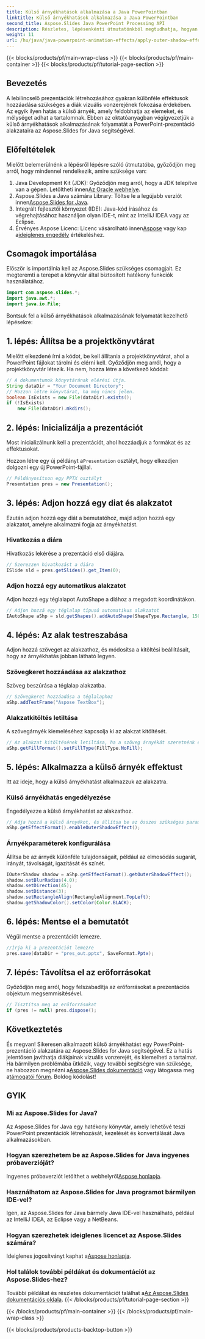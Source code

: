 ```yaml
---
title: Külső árnyékhatások alkalmazása a Java PowerPointban
linktitle: Külső árnyékhatások alkalmazása a Java PowerPointban
second_title: Aspose.Slides Java PowerPoint Processing API
description: Részletes, lépésenkénti útmutatónkból megtudhatja, hogyan alkalmazhat egyszerűen külső árnyékhatásokat Java PowerPoint prezentációkban az Aspose.Slides segítségével.
weight: 11
url: /hu/java/java-powerpoint-animation-effects/apply-outer-shadow-effects-java-powerpoint/
---
```


{{< blocks/products/pf/main-wrap-class >}}
{{< blocks/products/pf/main-container >}}
{{< blocks/products/pf/tutorial-page-section >}}

## Bevezetés
A lebilincselő prezentációk létrehozásához gyakran különféle effektusok hozzáadása szükséges a diák vizuális vonzerejének fokozása érdekében. Az egyik ilyen hatás a külső árnyék, amely feldobhatja az elemeket, és mélységet adhat a tartalomnak. Ebben az oktatóanyagban végigvezetjük a külső árnyékhatások alkalmazásának folyamatát a PowerPoint-prezentáció alakzataira az Aspose.Slides for Java segítségével.
## Előfeltételek
Mielőtt belemerülnénk a lépésről lépésre szóló útmutatóba, győződjön meg arról, hogy mindennel rendelkezik, amire szüksége van:
1.  Java Development Kit (JDK): Győződjön meg arról, hogy a JDK telepítve van a gépen. Letöltheti innen[Az Oracle webhelye](https://www.oracle.com/java/technologies/javase-jdk11-downloads.html).
2.  Aspose.Slides a Java számára Library: Töltse le a legújabb verziót innen[Aspose.Slides for Java](https://releases.aspose.com/slides/java/).
3. Integrált fejlesztői környezet (IDE): Java-kód írásához és végrehajtásához használjon olyan IDE-t, mint az IntelliJ IDEA vagy az Eclipse.
4.  Érvényes Aspose Licenc: Licenc vásárolható innen[Aspose](https://purchase.aspose.com/buy) vagy kap a[ideiglenes engedély](https://purchase.aspose.com/temporary-license/) értékeléshez.
## Csomagok importálása
Először is importálnia kell az Aspose.Slides szükséges csomagjait. Ez megteremti a terepet a könyvtár által biztosított hatékony funkciók használatához.
```java
import com.aspose.slides.*;
import java.awt.*;
import java.io.File;
```
Bontsuk fel a külső árnyékhatások alkalmazásának folyamatát kezelhető lépésekre:
## 1. lépés: Állítsa be a projektkönyvtárat
Mielőtt elkezdené írni a kódot, be kell állítania a projektkönyvtárat, ahol a PowerPoint fájlokat tárolni és elérni kell.
Győződjön meg arról, hogy a projektkönyvtár létezik. Ha nem, hozza létre a következő kóddal:
```java
// A dokumentumok könyvtárának elérési útja.
String dataDir = "Your Document Directory";
// Hozzon létre könyvtárat, ha még nincs jelen.
boolean IsExists = new File(dataDir).exists();
if (!IsExists)
    new File(dataDir).mkdirs();
```
## 2. lépés: Inicializálja a prezentációt
Most inicializálnunk kell a prezentációt, ahol hozzáadjuk a formákat és az effektusokat.

 Hozzon létre egy új példányt a`Presentation` osztályt, hogy elkezdjen dolgozni egy új PowerPoint-fájllal.
```java
// Példányosítson egy PPTX osztályt
Presentation pres = new Presentation();
```
## 3. lépés: Adjon hozzá egy diat és alakzatot
Ezután adjon hozzá egy diát a bemutatóhoz, majd adjon hozzá egy alakzatot, amelyre alkalmazni fogja az árnyékhatást.
### Hivatkozás a diára
Hivatkozás lekérése a prezentáció első diájára.
```java
// Szerezzen hivatkozást a diára
ISlide sld = pres.getSlides().get_Item(0);
```
### Adjon hozzá egy automatikus alakzatot
Adjon hozzá egy téglalapot AutoShape a diához a megadott koordinátákon.
```java
// Adjon hozzá egy téglalap típusú automatikus alakzatot
IAutoShape aShp = sld.getShapes().addAutoShape(ShapeType.Rectangle, 150, 75, 150, 50);
```
## 4. lépés: Az alak testreszabása
Adjon hozzá szöveget az alakzathoz, és módosítsa a kitöltési beállításait, hogy az árnyékhatás jobban látható legyen.
### Szövegkeret hozzáadása az alakzathoz
Szöveg beszúrása a téglalap alakzatba.
```java
// Szövegkeret hozzáadása a téglalaphoz
aShp.addTextFrame("Aspose TextBox");
```
### Alakzatkitöltés letiltása
A szövegárnyék kiemeléséhez kapcsolja ki az alakzat kitöltését.
```java
// Az alakzat kitöltésének letiltása, ha a szöveg árnyékát szeretnénk elérni
aShp.getFillFormat().setFillType(FillType.NoFill);
```
## 5. lépés: Alkalmazza a külső árnyék effektust
Itt az ideje, hogy a külső árnyékhatást alkalmazzuk az alakzatra.
### Külső árnyékhatás engedélyezése
Engedélyezze a külső árnyékhatást az alakzathoz.
```java
// Adja hozzá a külső árnyékot, és állítsa be az összes szükséges paramétert
aShp.getEffectFormat().enableOuterShadowEffect();
```
### Árnyékparaméterek konfigurálása
Állítsa be az árnyék különféle tulajdonságait, például az elmosódás sugarát, irányát, távolságát, igazítását és színét.
```java
IOuterShadow shadow = aShp.getEffectFormat().getOuterShadowEffect();
shadow.setBlurRadius(4.0);
shadow.setDirection(45);
shadow.setDistance(3);
shadow.setRectangleAlign(RectangleAlignment.TopLeft);
shadow.getShadowColor().setColor(Color.BLACK);
```
## 6. lépés: Mentse el a bemutatót
Végül mentse a prezentációt lemezre.
```java
//Írja ki a prezentációt lemezre
pres.save(dataDir + "pres_out.pptx", SaveFormat.Pptx);
```
## 7. lépés: Távolítsa el az erőforrásokat
Győződjön meg arról, hogy felszabadítja az erőforrásokat a prezentációs objektum megsemmisítésével.
```java
// Tisztítsa meg az erőforrásokat
if (pres != null) pres.dispose();
```
## Következtetés
És megvan! Sikeresen alkalmazott külső árnyékhatást egy PowerPoint-prezentáció alakzatára az Aspose.Slides for Java segítségével. Ez a hatás jelentősen javíthatja diákjainak vizuális vonzerejét, és kiemelheti a tartalmat.
 Ha bármilyen problémába ütközik, vagy további segítségre van szüksége, ne habozzon megnézni a[Aspose.Slides dokumentáció](https://reference.aspose.com/slides/java/) vagy látogassa meg a[támogatói fórum](https://forum.aspose.com/c/slides/11). Boldog kódolást!
## GYIK
### Mi az Aspose.Slides for Java?
Az Aspose.Slides for Java egy hatékony könyvtár, amely lehetővé teszi PowerPoint prezentációk létrehozását, kezelését és konvertálását Java alkalmazásokban.
### Hogyan szerezhetem be az Aspose.Slides for Java ingyenes próbaverzióját?
 Ingyenes próbaverziót letölthet a webhelyről[Aspose honlapja](https://releases.aspose.com/).
### Használhatom az Aspose.Slides for Java programot bármilyen IDE-vel?
Igen, az Aspose.Slides for Java bármely Java IDE-vel használható, például az IntelliJ IDEA, az Eclipse vagy a NetBeans.
### Hogyan szerezhetek ideiglenes licencet az Aspose.Slides számára?
 Ideiglenes jogosítványt kaphat a[Aspose honlapja](https://purchase.aspose.com/temporary-license/).
### Hol találok további példákat és dokumentációt az Aspose.Slides-hez?
 További példákat és részletes dokumentációt találhat a[Az Aspose.Slides dokumentációs oldala](https://reference.aspose.com/slides/java/).
{{< /blocks/products/pf/tutorial-page-section >}}

{{< /blocks/products/pf/main-container >}}
{{< /blocks/products/pf/main-wrap-class >}}

{{< blocks/products/products-backtop-button >}}
